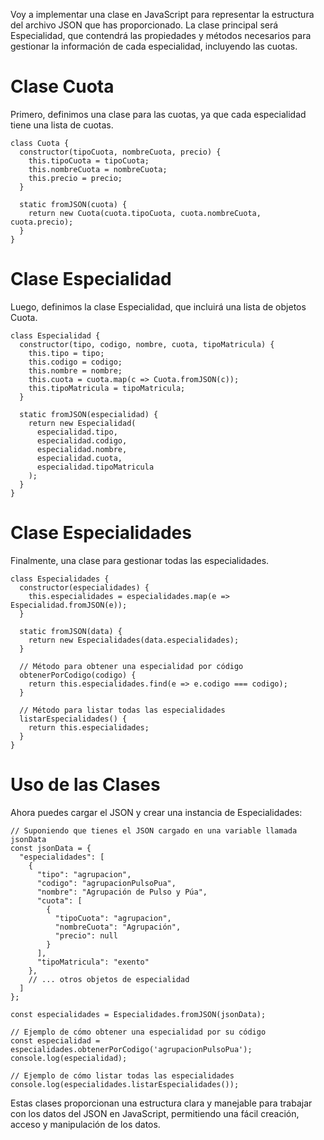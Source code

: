 Voy a implementar una clase en JavaScript para representar la estructura del archivo JSON que has proporcionado. La clase principal será Especialidad, que contendrá las propiedades y métodos necesarios para gestionar la información de cada especialidad, incluyendo las cuotas.

# Clase Cuota
Primero, definimos una clase para las cuotas, ya que cada especialidad tiene una lista de cuotas.
```
class Cuota {
  constructor(tipoCuota, nombreCuota, precio) {
    this.tipoCuota = tipoCuota;
    this.nombreCuota = nombreCuota;
    this.precio = precio;
  }

  static fromJSON(cuota) {
    return new Cuota(cuota.tipoCuota, cuota.nombreCuota, cuota.precio);
  }
}
```

# Clase Especialidad
Luego, definimos la clase Especialidad, que incluirá una lista de objetos Cuota.
```
class Especialidad {
  constructor(tipo, codigo, nombre, cuota, tipoMatricula) {
    this.tipo = tipo;
    this.codigo = codigo;
    this.nombre = nombre;
    this.cuota = cuota.map(c => Cuota.fromJSON(c));
    this.tipoMatricula = tipoMatricula;
  }

  static fromJSON(especialidad) {
    return new Especialidad(
      especialidad.tipo,
      especialidad.codigo,
      especialidad.nombre,
      especialidad.cuota,
      especialidad.tipoMatricula
    );
  }
}
```


# Clase Especialidades
Finalmente, una clase para gestionar todas las especialidades.
```
class Especialidades {
  constructor(especialidades) {
    this.especialidades = especialidades.map(e => Especialidad.fromJSON(e));
  }

  static fromJSON(data) {
    return new Especialidades(data.especialidades);
  }

  // Método para obtener una especialidad por código
  obtenerPorCodigo(codigo) {
    return this.especialidades.find(e => e.codigo === codigo);
  }

  // Método para listar todas las especialidades
  listarEspecialidades() {
    return this.especialidades;
  }
}
```

# Uso de las Clases
Ahora puedes cargar el JSON y crear una instancia de Especialidades:
```
// Suponiendo que tienes el JSON cargado en una variable llamada jsonData
const jsonData = {
  "especialidades": [
    {
      "tipo": "agrupacion",
      "codigo": "agrupacionPulsoPua",
      "nombre": "Agrupación de Pulso y Púa",
      "cuota": [
        {
          "tipoCuota": "agrupacion",
          "nombreCuota": "Agrupación",
          "precio": null
        }
      ],
      "tipoMatricula": "exento"
    },
    // ... otros objetos de especialidad
  ]
};

const especialidades = Especialidades.fromJSON(jsonData);

// Ejemplo de cómo obtener una especialidad por su código
const especialidad = especialidades.obtenerPorCodigo('agrupacionPulsoPua');
console.log(especialidad);

// Ejemplo de cómo listar todas las especialidades
console.log(especialidades.listarEspecialidades());
```

Estas clases proporcionan una estructura clara y manejable para trabajar con los datos del JSON en JavaScript, permitiendo una fácil creación, acceso y manipulación de los datos.
